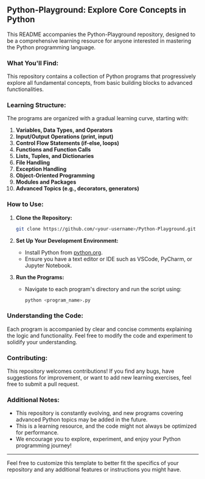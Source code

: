 ## Python-Playground: Explore Core Concepts in Python

This README accompanies the Python-Playground repository, designed to be a comprehensive learning resource for anyone interested in mastering the Python programming language.

### What You'll Find:

This repository contains a collection of Python programs that progressively explore all fundamental concepts, from basic building blocks to advanced functionalities.

### Learning Structure:

The programs are organized with a gradual learning curve, starting with:

1. **Variables, Data Types, and Operators**
2. **Input/Output Operations (print, input)**
3. **Control Flow Statements (if-else, loops)**
4. **Functions and Function Calls**
5. **Lists, Tuples, and Dictionaries**
6. **File Handling**
7. **Exception Handling**
8. **Object-Oriented Programming**
9. **Modules and Packages**
10. **Advanced Topics (e.g., decorators, generators)**

### How to Use:

1. **Clone the Repository:**
   ```bash
   git clone https://github.com/<your-username>/Python-Playground.git
   ```

2. **Set Up Your Development Environment:**
   - Install Python from [python.org](https://www.python.org/).
   - Ensure you have a text editor or IDE such as VSCode, PyCharm, or Jupyter Notebook.

3. **Run the Programs:**
   - Navigate to each program's directory and run the script using:
     ```bash
     python <program_name>.py
     ```

### Understanding the Code:

Each program is accompanied by clear and concise comments explaining the logic and functionality. Feel free to modify the code and experiment to solidify your understanding.

### Contributing:

This repository welcomes contributions! If you find any bugs, have suggestions for improvement, or want to add new learning exercises, feel free to submit a pull request.

### Additional Notes:

- This repository is constantly evolving, and new programs covering advanced Python topics may be added in the future.
- This is a learning resource, and the code might not always be optimized for performance.
- We encourage you to explore, experiment, and enjoy your Python programming journey!

---

Feel free to customize this template to better fit the specifics of your repository and any additional features or instructions you might have.
